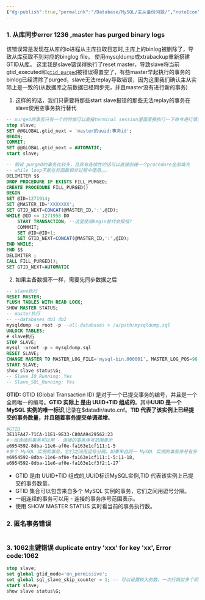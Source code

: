 ```yaml
---
{"dg-publish":true,"permalink":"/Database/MySQL/主从备份问题/","noteIcon":"3"}
---
```


### 1.  从库同步error 1236 ,master has purged binary logs
该错误常是发现在从库的io进程从主库拉取日志时,主库上的binlog被删除了，导致从库获取不到对应的binglog file。
使用mysqldump或xtrabackup重新搭建GTID从库。
这里我是slave错误得执行了reset master，导致slave将当前gtid_executed和[`gtid_purged`](https://dev.mysql.com/doc/refman/8.0/en/replication-options-gtids.html#sysvar_gtid_purged)被错误得置空了，有些master早起执行的事务的binlog已经清除了purged，slave无法replay导致错误，因为这里我们确认主从实际上是一致的(从数据库之前数据已经同步完，并且master没有进行新的事务)
1. 这样的的话，我们只需要将那些start slave报错的那些无法replay的事务在slave使用空事务执行替代

```sql
-- purged的事务只有一个的时候可以直接terminal session里面直接执行一下命令进行填充
stop slave;
SET @@GLOBAL.gtid_next = 'master的uuid:事务id';
BEGIN;
COMMIT;
SET @@GLOBAL.gtid_next = AUTOMATIC;
start slave;
```

```sql
-- 假设 purged的事务比较多，且具有连续性的话可以直接创建一个procedure全部填充
-- while loop不能在非函数和非过程中使用。。。
DELIMITER $$
DROP PROCEDURE IF EXISTS FILL_PURGED;
CREATE PROCEDURE FILL_PURGED()
BEGIN
SET @ID=1271914;
SET @MASTER_ID='XXXXXXX';
SET GTID_NEXT=CONCAT(@MASTER_ID,':',@ID);
WHILE @ID <= 1271958 DO
	START TRANSACTION; --这里使用begin替代会报错?
	COMMMIT;
	SET @ID=@ID+1;
	SET GTID_NEXT=CONCAT(@MASTER_ID,':',@ID);
END WHILE;
END $$
DELIMITER ;
CALL FILL_PURGED();
SET GTID_NEXT=AUTOMATIC

```
2. 如果主备数据不一样，需要先同步数据之后
```sql
-- slave执行
RESET MASTER;
FLUSH TABLES WITH READ LOCK;
SHOW MASTER STATUS;
-- master执行
-- --databases db1 db2
mysqldump -u root -p --all-databases > /a/path/mysqldump.sql
UNLOCK TABLES;
# slave执行
STOP SLAVE;
mysql -uroot -p < mysqldump.sql
RESET SLAVE;
CHANGE MASTER TO MASTER_LOG_FILE='mysql-bin.000001', MASTER_LOG_POS=98;
START SLAVE;
show slave status\G;
-- Slave_IO_Running: Yes
-- Slave_SQL_Running: Yes
```
**GTID:**
GTID (Global Transaction ID) 是对于一个已提交事务的编号，并且是一个全局唯一的编号。**GTID 实际上 是由 UUID+TID 组成的**。其中**UUID 是一个 MySQL 实例的唯一标识**,记录在$datadir/auto.cnf。**TID 代表了该实例上已经提交的事务数量，并且随着事务提交单调递增**。
```bash
#GTID   
3E11FA47-71CA-11E1-9E33-C80AA9429562:23
#一组连续的事务可以用 - 连接的事务序号范围表示
e6954592-8dba-11e6-af0e-fa163e1cf111:1-5 
#多个 MySQL 实例的事务，它们之间用逗号分隔。如果来自同一 MySQL 实例的事务序号有多个范围区间，各组范围之间用冒号分隔。
e6954592-8dba-11e6-af0e-fa163e1cf111:1-5:11-18,  
e6954592-8dba-11e6-af0e-fa163e1cf3f2:1-27`
```
- GTID 是由 UUID+TID 组成的,UUID标识MySQL实例,TID 代表该实例上已提交的事务数量。
- GTID 集合可以包含来自多个 MySQL 实例的事务，它们之间用逗号分隔。
- 一组连续的事务可以用 - 连接的事务序号范围表示。
- 使用 SHOW MASTER STATUS 实时看当前的事务执行数。

### 2. 匿名事务错误
```sql

```
### 3. 1062主键错误 duplicate entry 'xxx' for key 'xx', Error code:1062

```sql
stop slave;
set global gtid_mode='on_permissive';
set global sql_slave_skip_counter = 1; -- 可以设置较大的数，一次行跳过多个同样的报错事务，start slave之后该值会自动被恢复成0
start slave;
show slave status\G;
```